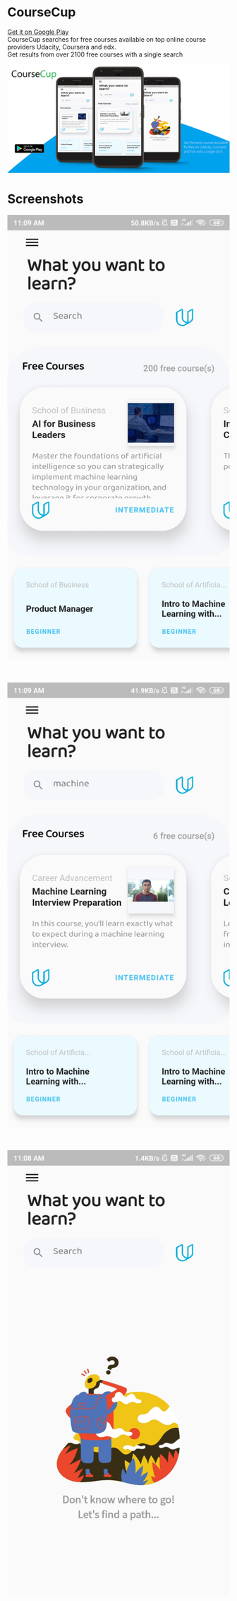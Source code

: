 # CourseCup
[Get it on Google Play](https://play.google.com/store/apps/details?id=com.adarshverma.courselister)<br/>
CourseCup searches for free courses available on top online course providers Udacity, Coursera and edx.<br/>
Get results from over 2100 free courses with a single search

![feature](images/feature.png)


# Screenshots
![search_page](images/search1.jpg)
<br/>
<br/>
<br/>

![seacrh2](images/search4.jpg)
<br/>
<br/>
<br/>

![seacrh2](images/start.jpg)



